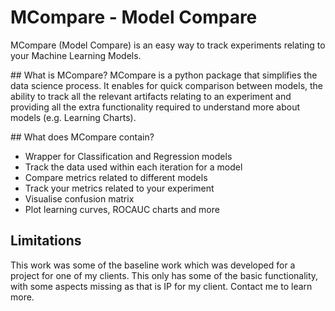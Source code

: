 # MCompare - Model Compare
MCompare (Model Compare) is an easy way to track experiments relating to your Machine Learning Models.

## What is MCompare?
MCompare is a python package that simplifies the data science process. It enables for quick comparison between models, the ability to track all the relevant artifacts relating to an experiment and providing all the extra functionality required to understand more about models (e.g. Learning Charts).

## What does MCompare contain?
* Wrapper for Classification and Regression models
* Track the data used within each iteration for a model
* Compare metrics related to different models
* Track your metrics related to your experiment
* Visualise confusion matrix
* Plot learning curves, ROCAUC charts and more

## Limitations
This work was some of the baseline work which was developed for a project for one of my clients. This only has some of the basic functionality, with some aspects missing as that is IP for my client. Contact me to learn more.